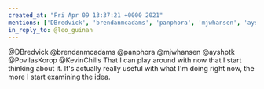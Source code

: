 ```yaml
---
created_at: "Fri Apr 09 13:37:21 +0000 2021"
mentions: ['DBredvick', 'brendanmcadams', 'panphora', 'mjwhansen', 'ayshptk', 'PovilasKorop', 'KevinChills']
in_reply_to: @leo_guinan
---
```


@DBredvick @brendanmcadams @panphora @mjwhansen @ayshptk @PovilasKorop @KevinChills That I can play around with now that I start thinking about it. It's actually really useful with what I'm doing right now, the more I start examining the idea.